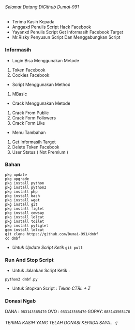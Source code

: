 ###### Selamat Datang DiGithub Dumai-991
* Terima Kasih Kepada 
* Anggaxd Penulis Script Hack Facebook
* Yayanxd Penulis Script Get Informasih Facebook Target
* Mr.Risky Penyusun Script Dan Menggabungkan Script

### Informasih
* Login Bisa Menggunakan Metode 
1. Token Facebook
2. Cookies Facebook

* Script Menggunakan Method
1. MBasic

* Crack Menggunakan Metode
1. Crack From Public
2. Crack Form Followers
3. Crack Form Like

* Menu Tambahan
1. Get Informasih Target
2. Delete Token Facebook
3. User Status ( Not Premium )

### Bahan 
```
pkg update
pkg upgrade
pkg install python
pkg install python2
pkg install php
pkg install bash
pkg install wget
pkg install git
pkg install figlet
pkg install cowsay
pkg install lolcat
pkg install toilet
pkg install pyfiglet
gem install lolcat
git clone https://github.com/Dumai-991/dmbf
cd dmbf
```
* _Untuk Update Script Ketik_ ```git pull```

### Run And Stop Script
* Untuk Jalankan Script Ketik :
```
python2 dmbf.py
```

* Untuk Stopkan Script :
_Tekan CTRL + Z_

### Donasi Ngab

DANA : ```083143565470```
OVO  : ```083143565470```
GOPAY: ```083143565470```

###### TERIMA KASIH YANG TELAH DONASI KEPADA SAYA... :)

